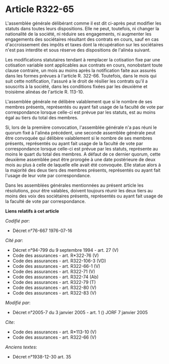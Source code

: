 # Article R322-65

L'assemblée générale délibérant comme il est dit ci-après peut modifier les statuts dans toutes leurs dispositions. Elle ne
peut, toutefois, ni changer la nationalité de la société, ni réduire ses engagements, ni augmenter les engagements des
sociétaires résultant des contrats en cours, sauf en cas d'accroissement des impôts et taxes dont la récupération sur les
sociétaires n'est pas interdite et sous réserve des dispositions de l'alinéa suivant.

Les modifications statutaires tendant à remplacer la cotisation fixe par une cotisation variable sont applicables aux
contrats en cours, nonobstant toute clause contraire, un mois au moins après la notification faite aux assurés dans les
formes prévues à l'article R. 322-66. Toutefois, dans le mois qui suit cette notification, l'assuré a le droit de résilier
les contrats qu'il a souscrits à la société, dans les conditions fixées par les deuxième et troisième alinéas de l'article R.
113-10.

L'assemblée générale ne délibère valablement que si le nombre de ses membres présents, représentés ou ayant fait usage de la
faculté de vote par correspondance lorsque celle-ci est prévue par les statuts, est au moins égal au tiers du total des
membres.

Si, lors de la première convocation, l'assemblée générale n'a pas réuni le quorum fixé à l'alinéa précédent, une seconde
assemblée générale peut être convoquée qui délibère valablement si le nombre de ses membres présents, représentés ou ayant
fait usage de la faculté de vote par correspondance lorsque celle-ci est prévue par les statuts, représente au moins le quart
du total des membres. A défaut de ce dernier quorum, cette deuxième assemblée peut être prorogée à une date postérieure de
deux mois au plus à celle de laquelle elle avait été convoquée. Elle statue alors à la majorité des deux tiers des membres
présents, représentés ou ayant fait l'usage de leur vote par correspondance.

Dans les assemblées générales mentionnées au présent article les résolutions, pour être valables, doivent toujours réunir les
deux tiers au moins des voix des sociétaires présents, représentés ou ayant fait usage de la faculté de vote par
correspondance.

**Liens relatifs à cet article**

_Codifié par_:

  - Décret n°76-667 1976-07-16

_Cité par_:

  - Décret n°94-799 du 9 septembre 1994 - art. 27 (V)
  - Code des assurances - art. R*322-76 (V)
  - Code des assurances - art. R322-106-3 (VD)
  - Code des assurances - art. R322-66-1 (V)
  - Code des assurances - art. R322-71 (V)
  - Code des assurances - art. R322-74 (Ab)
  - Code des assurances - art. R322-79 (T)
  - Code des assurances - art. R322-80 (V)
  - Code des assurances - art. R322-83 (V)

_Modifié par_:

  - Décret n°2005-7 du 3 janvier 2005 - art. 1 () JORF 7 janvier 2005

_Cite_:

  - Code des assurances - art. R*113-10 (V)
  - Code des assurances - art. R322-66 (V)

_Anciens textes_:

  - Décret n°1938-12-30 art. 35
